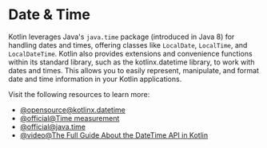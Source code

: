 # Date & Time

Kotlin leverages Java's `java.time` package (introduced in Java 8) for handling dates and times, offering classes like `LocalDate`, `LocalTime`, and `LocalDateTime`.  Kotlin also provides extensions and convenience functions within its standard library, such as the kotlinx.datetime library, to work with dates and times. This allows you to easily represent, manipulate, and format date and time information in your Kotlin applications.

Visit the following resources to learn more:

- [@opensource@kotlinx.datetime](https://github.com/Kotlin/kotlinx-datetime)
- [@official@Time measurement](https://kotlinlang.org/docs/time-measurement.html)
- [@official@java.time](https://docs.oracle.com/javase/8/docs/api/java/time/package-summary.html)
- [@video@The Full Guide About the DateTime API in Kotlin](https://www.youtube.com/watch?v=gzHy6wKAJh8)
